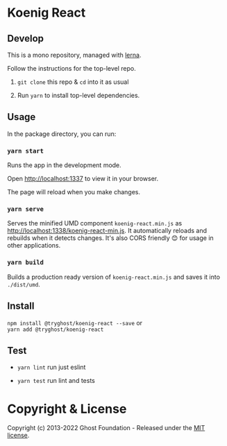 # Koenig React

## Develop
  
This is a mono repository, managed with [lerna](https://lernajs.io/).

Follow the instructions for the top-level repo.

1.  `git clone` this repo & `cd` into it as usual

2. Run `yarn` to install top-level dependencies.

  
## Usage

  In the package directory, you can run:

  ### `yarn start`

Runs the app in the development mode.

Open [http://localhost:1337](http://localhost:1337) to view it in your browser.

The page will reload when you make changes.


### `yarn serve`

Serves the minified UMD component `koenig-react.min.js` as [http://localhost:1338/koenig-react-min.js](http://localhost:1338/koenig-react-min.js). It automatically reloads and rebuilds when it detects changes.
It's also CORS friendly 😊 for usage in other applications.
  

### `yarn build`

Builds a production ready version of `koenig-react.min.js` and saves it into `./dist/umd`.

 
## Install

`npm install @tryghost/koenig-react --save`
or  
`yarn add @tryghost/koenig-react`
  

## Test

-  `yarn lint` run just eslint

-  `yarn test` run lint and tests
 

# Copyright & License

Copyright (c) 2013-2022 Ghost Foundation - Released under the [MIT license](LICENSE).